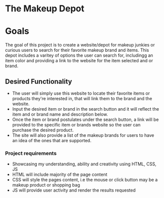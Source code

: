 # The Makeup Depot


# Goals
The goal of this project is to create a website/depot for makeup junkies or curious users to search for their favorite makeup brand and items. This depot includes a varitey of options the user can search for, includingg an item color and providing a link to the website for the item selected and or brand.


## Desired Functionality
* The user will simply use this website to locate their favorite items or products they're interested in, that will link them to the brand and the website. 
* Input the desired item or brand in the search button and it will reflect the item and or brand name and description below.
* Once the item or brand postulates under the search button, a link will be provided to the specific item or brands website so the user can purchase the desired product.  
* The site will also provide a list of the makeup brands for users to have an idea of the ones that are supported. 

### Project requirements
* Showcasing my understanding, ability and creativity using HTML, CSS, JS
* HTML will include majority of the page content
* CSS will style the pages content, i.e the mouse or click button may be a makeup product or shopping bag
* JS will provide user activity and render the results requested 

